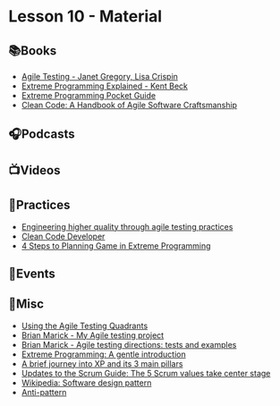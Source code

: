 # Lesson 10 - Material

## 📚Books

* [Agile Testing - Janet Gregory, Lisa Crispin](https://agiletester.ca/)
* [Extreme Programming Explained - Kent Beck](https://www.goodreads.com/book/show/67833.Extreme_Programming_Explained)
* [Extreme Programming Pocket Guide](https://www.oreilly.com/library/view/extreme-programming-pocket/9781449399849/)
* [Clean Code: A Handbook of Agile Software Craftsmanship](https://www.oreilly.com/library/view/clean-code-a/9780136083238/)

## 🎧Podcasts

## 📺Videos

## 👟Practices

* [Engineering higher quality through agile testing practices](https://www.atlassian.com/agile/software-development/testing)
* [Clean Code Developer](https://clean-code-developer.com/)
* [4 Steps to Planning Game in Extreme Programming](https://hygger.io/blog/4-steps-to-planning-game-in-extreme-programming/)

## 📃Events

## 🧸Misc

* [Using the Agile Testing Quadrants](https://lisacrispin.com/2011/11/08/using-the-agile-testing-quadrants/)
* [Brian Marick - My Agile testing project](http://www.exampler.com/old-blog/2003/08/21.1.html#agile-testing-project-1)
* [Brian Marick - Agile testing directions: tests and examples](http://www.exampler.com/old-blog/2003/08/22/#agile-testing-project-2)
* [Extreme Programming: A gentle introduction](http://www.extremeprogramming.org/index.html)
* [A brief journey into XP and its 3 main pillars
](https://blog.magrathealabs.com/a-brief-jouney-into-xp-and-its-3-main-pillars-120802ce1814)
* [Updates to the Scrum Guide: The 5 Scrum values take center stage](https://www.scrum.org/resources/blog/5-scrum-values-take-center-stage)
* [Wikipedia: Software design pattern](https://en.wikipedia.org/wiki/Software_design_pattern)
* [Anti-pattern](https://en.wikipedia.org/wiki/Anti-pattern)
